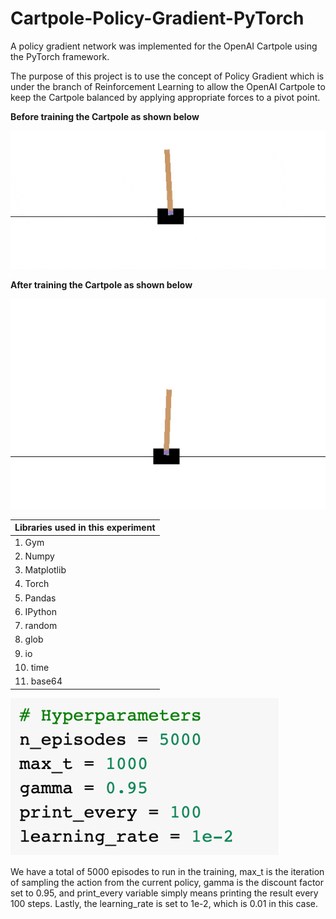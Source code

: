 # Cartpole-Policy-Gradient-PyTorch
A policy gradient network was implemented for the OpenAI Cartpole using the PyTorch framework.

The purpose of this project is to use the concept of Policy Gradient which is under the branch of Reinforcement Learning to allow the OpenAI Cartpole to keep the Cartpole balanced by applying appropriate forces to a pivot point.

**Before training the Cartpole as shown below**

![](https://github.com/harrisloi/Cartpole-Policy-Gradient-PyTorch/blob/main/Images/Untrained%20Cartpole.gif)

**After training the Cartpole as shown below**

![](https://github.com/harrisloi/Cartpole-Policy-Gradient-PyTorch/blob/main/Images/Trained%20Cartpole.gif)

| Libraries used in this experiment  |
| ------------- |
| 1. Gym | 
| 2. Numpy |
| 3. Matplotlib |
| 4. Torch |
| 5. Pandas |
| 6. IPython |
| 7. random |
| 8. glob |
| 9. io |
| 10. time |
| 11. base64 |



![Hyperparameters for the policy gradient approach](https://github.com/harrisloi/Cartpole-Policy-Gradient-PyTorch/blob/main/Images/Hyperparameters.png) 

We have a total of 5000 episodes to run in the training, max_t is the iteration of sampling the action from the current policy, gamma is the discount factor set to 0.95, and print_every variable simply means printing the result every 100 steps. Lastly, the learning_rate is set to 1e-2, which is 0.01 in this case.


